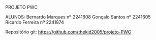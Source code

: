 PROJETO PWC

ALUNOS:
	Bernardo Marques nº 2241608
	Gonçalo Santos nº 2241605
	Ricardo Ferreira nº 2241874

Repositório git: https://github.com/thekid2005/projeto-PWC
